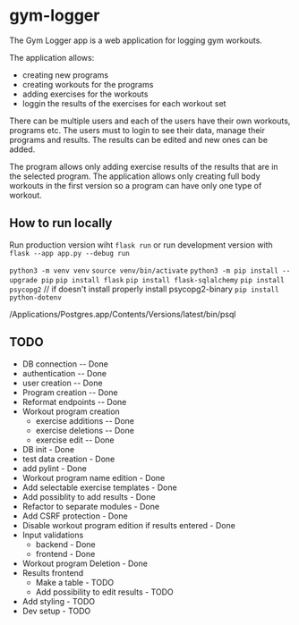 # gym-logger
The Gym Logger app is a web application for logging gym workouts. 

The application allows:
  - creating new programs
  - creating workouts for the programs
  - adding exercises for the workouts 
  - loggin the results of the exercises for each workout set

There can be multiple users and each of the users have their own workouts, programs etc. The users must to login to see their data, manage their programs and results. The results can be edited and new ones can be added.

The program allows only adding exercise results of the results that are in the selected program. The application allows only creating full body workouts in the first version so a program can have only one type of workout.

## How to run locally
Run production version wiht `flask run` or run development version with `flask --app app.py --debug run`

`python3 -m venv venv`
`source venv/bin/activate`
`python3 -m pip install --upgrade pip`
`pip install flask`
`pip install flask-sqlalchemy`
`pip install psycopg2` // if doesn't install properly install psycopg2-binary
`pip install python-dotenv`


/Applications/Postgres.app/Contents/Versions/latest/bin/psql


## TODO
- DB connection -- Done
- authentication -- Done
- user creation -- Done
- Program creation -- Done
- Reformat endpoints -- Done
- Workout program creation
  - exercise additions -- Done
  - exercise deletions -- Done
  - exercise edit -- Done
- DB init - Done
- test data creation - Done
- add pylint - Done
- Workout program name edition - Done
- Add selectable exercise templates - Done
- Add possiblity to add results - Done
- Refactor to separate modules - Done
- Add CSRF protection - Done
- Disable workout program edition if results entered - Done
- Input validations
  - backend - Done
  - frontend - Done
- Workout program Deletion - Done
- Results frontend
  - Make a table - TODO
  - Add possibility to edit results - TODO
- Add styling - TODO
- Dev setup - TODO
